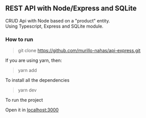 ## REST API with Node/Express and SQLite

CRUD Api with Node based on a "product" entity. <br>
Using Typescript, Express and SQLite module.

### How to run 

> git clone https://github.com/murillo-nahas/api-express.git

If you are using yarn, then:
> yarn add 

To install all the dependencies <br>

> yarn dev 

To run the project

Open it in [localhost:3000](https://localhost:3000/)

